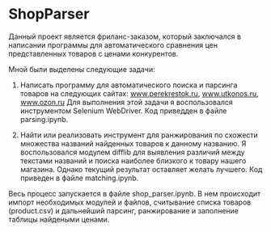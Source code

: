 # ShopParser

Данный проект является фриланс-заказом, который заключался в написании программы для автоматического сравнения цен представленных
товаров с ценами конкурентов.

Мной были выделены следующие задачи:
1. Написать программу для автоматического поиска и парсинга товаров на следующих сайтах: www.perekrestok.ru, www.utkonos.ru, www.ozon.ru
Для выполнения этой задачи я воспользовался инструментом Selenium WebDriver. Код приведден в файле parsing.ipynb.

2. Найти или реализовать инструмент для ранжирования по схожести множества названий найденных товаров к данному названию.
Я воспользовался модулем difflib для выявления различий между текстами названий и поиска наиболее близкого к товару нашего магазина.
Однако текущий результат оставляет желать лучшего. Код приведен в файле matching.ipynb.

Весь процесс запускается в файле shop_parser.ipynb. В нем происходит импорт необходимых модулей и файлов, 
считывание списка товаров (product.csv) и дальнейший парсинг, ранжирование и заполнение таблицы найдеными ценами.
